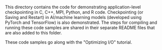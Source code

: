 This directory contains the code for demonstrating application-level checkpointing in C, C++, MPI, Python, and R code. Checkpointing (or Saving and Restart) in AI/machine learning models (developed using PyTorch and TensorFlow) is also demonstrated.  The steps for compiling and running these code samples are shared in their separate README files that are also added to this folder. 

These code samples go along with the "Optimizing I/O" tutorial.
